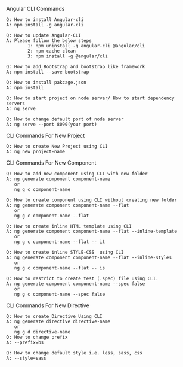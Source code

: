 Angular CLI Commands
	
	Q: How to install Angular-cli 
	A: npm install -g angular-cli 
	
	Q: How to update Angular-CLI 
	A: Please follow the below steps
			1: npm uninstall -g angular-cli @angular/cli
			2: npm cache clean
			3: npm install -g @angular/cli 
	
	Q: How to add Bootstrap and bootstrap like framework 
	A: npm install --save bootstrap 
	
	Q: How to install pakcage.json 
	A: npm install 
	
	Q: How to start project on node server/ How to start dependency servers 
	A: ng serve 
	
	Q: How to change default port of node server 
	A: ng serve --port 8090(your port)

CLI Commands For New Project
	
	Q: How to create New Project using CLI 
	A: ng new project-name

CLI Commands For New Component
	
	Q: How to add new component using CLI with new folder 
	A: ng generate component component-name
	   or
	   ng g c component-name
	
	Q: How to create component using CLI without creating new folder 
	A: ng generate component component-name --flat
	   or
	   ng g c component-name --flat
	
	Q: How to create inline HTML template using CLI 
	A: ng generate component component-name --flat --inline-template
	   or
	   ng g c component-name --flat -- it
	
	Q: How to create inline STYLE-CSS  using CLI 
	A: ng generate component component-name --flat --inline-styles
	   or
	   ng g c component-name --flat -- is
	
	Q: How to restrict to create test (.spec) file using CLI. 
	A: ng generate component component-name --spec false
	   or
	   ng g c component-name --spec false

CLI Commands For New Directive
	
	Q: How to create Directive Using CLI
	A: ng generate directive directive-name
	   or
	   ng g d directive-name
	Q: How to change prefix
	A: --prefix=bs 
	
	Q: How to change default style i.e. less, sass, css
	A: --style=sass
